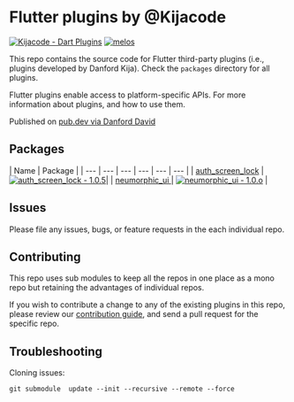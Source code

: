 # Flutter plugins by @Kijacode

[![Kijacode - Dart Plugins](https://img.shields.io/badge/Kijacode-Dart_Plugins-2ea44f)](https://)
[![melos](https://img.shields.io/badge/maintained%20with-melos-f700ff.svg?style=flat-square)](https://github.com/invertase/melos)

This repo contains the source code for
Flutter third-party plugins (i.e., plugins developed by Danford Kija).
Check the `packages` directory for all plugins.

Flutter plugins enable access to platform-specific APIs. For more information
about plugins, and how to use them.

Published on [pub.dev via Danford David](https://pub.dev/my-packages)

## Packages

<!-- START_PACKAGES -->
| Name | Package |
| --- | --- | --- | --- | --- | --- |
| [auth_screen_lock](https://pub.dev/packages/auth_screen_lock) | [![auth_screen_lock - 1.0.5](https://img.shields.io/badge/auth__screen__lock-1.0.5-2ea44f)](https://)|
| [neumorphic_ui ](https://pub.dev/packages/neumorphic_ui) | [![neumorphic_ui  - 1.0.o](https://img.shields.io/badge/neumorphic__ui_-1.0.o-2ea44f)](https://) |

<!-- END_PACKAGES -->

## Issues

Please file any issues, bugs, or feature requests in the each individual repo.

## Contributing

This repo uses sub modules to keep all the repos in one place as a mono repo but retaining the advantages of individual repos.

If you wish to contribute a change to any of the existing plugins in this repo,
please review our [contribution guide](https://github.com/rodydavis/plugins/blob/master/CONTRIBUTING.md),
and send a pull request for the specific repo.

## Troubleshooting

Cloning issues:

```
git submodule  update --init --recursive --remote --force
```
